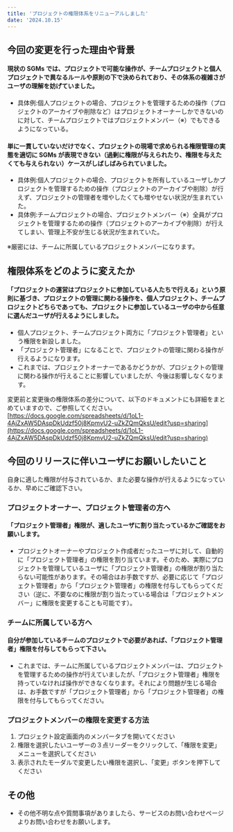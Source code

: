 ```yaml
---
title: 'プロジェクトの権限体系をリニューアルしました'
date: '2024.10.15'
---
```

## 今回の変更を行った理由や背景
#### 現状の SGMs では、プロジェクトで可能な操作が、チームプロジェクトと個人プロジェクトで異なるルールや原則の下で決められており、その体系の複雑さがユーザの理解を妨げていました。
- 具体例:個人プロジェクトの場合、プロジェクトを管理するための操作（プロジェクトのアーカイブや削除など）はプロジェクトオーナーしかできないのに対して、チームプロジェクトではプロジェクトメンバー（※）でもできるようになっている。

#### 単に一貫していないだけでなく、プロジェクトの現場で求められる権限管理の実態を適切に SGMs が表現できない（過剰に権限が与えられたり、権限を与えたくても与えられない）ケースがしばしばみられていました。
- 具体例:個人プロジェクトの場合、プロジェクトを所有しているユーザしかプロジェクトを管理するための操作（プロジェクトのアーカイブや削除）が行えず、プロジェクトの管理者を増やしたくても増やせない状況が生まれていた。
- 具体例:チームプロジェクトの場合、プロジェクトメンバー（※）全員がプロジェクトを管理するための操作（プロジェクトのアーカイブや削除）が行えてしまい、管理上不安が生じる状況が生まれていた。

※厳密には、チームに所属しているプロジェクトメンバーになります。

## 権限体系をどのように変えたか
#### 「プロジェクトの運営はプロジェクトに参加している人たちで行える」という原則に基づき、プロジェクトの管理に関わる操作を、個人プロジェクト、チームプロジェクトどちらであっても、プロジェクトに参加しているユーザの中から任意に選んだユーザが行えるようにしました。
- 個人プロジェクト、チームプロジェクト両方に「プロジェクト管理者」という権限を新設しました。
- 「プロジェクト管理者」になることで、プロジェクトの管理に関わる操作が行えるようになります。
- これまでは、プロジェクトオーナーであるかどうかが、プロジェクトの管理に関わる操作が行えることに影響していましたが、今後は影響しなくなります。
 
変更前と変更後の権限体系の差分について、以下のドキュメントにも詳細をまとめていますので、ご参照してください。
[https://docs.google.com/spreadsheets/d/1oL1-4AjZxAW5DAspDkUdzf50j8KpmvU2-uZkZQmQksU/edit?usp=sharing](https://docs.google.com/spreadsheets/d/1oL1-4AjZxAW5DAspDkUdzf50j8KpmvU2-uZkZQmQksU/edit?usp=sharing)

## 今回のリリースに伴いユーザにお願いしたいこと

自身に適した権限が付与されているか、また必要な操作が行えるようになっているか、早めにご確認下さい。

### プロジェクトオーナー、プロジェクト管理者の方へ
#### 「プロジェクト管理者」権限が、適したユーザに割り当たっているかご確認をお願いします。
- プロジェクトオーナーやプロジェクト作成者だったユーザに対して、自動的に「プロジェクト管理者」の権限を割り当ています。そのため、実際にプロジェクトを管理しているユーザに「プロジェクト管理者」の権限が割り当たらない可能性があります。その場合はお手数ですが、必要に応じて「プロジェクト管理者」から「プロジェクト管理者」の権限を付与してもらってください（逆に、不要なのに権限が割り当たっている場合は「プロジェクトメンバー」に権限を変更することも可能です）。
 
### チームに所属している方へ
#### 自分が参加しているチームのプロジェクトで必要があれば、「プロジェクト管理者」権限を付与してもらって下さい。
- これまでは、チームに所属しているプロジェクトメンバーは、プロジェクトを管理するための操作が行えていましたが、「プロジェクト管理者」権限を持っていなければ操作ができなくなります。それにより問題が生じる場合は、お手数ですが「プロジェクト管理者」から「プロジェクト管理者」の権限を付与してもらってください。

### プロジェクトメンバーの権限を変更する方法
1. プロジェクト設定画面内のメンバータブを開いてください
2. 権限を選択したいユーザーの３点リーダーをクリックして、「権限を変更」メニューを選択してください
3. 表示されたモーダルで変更したい権限を選択し、「変更」ボタンを押下してください

## その他
- その他不明な点や質問事項がありましたら、サービスのお問い合わせページよりお問い合わせをお願いします。
